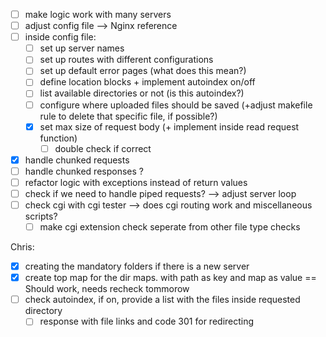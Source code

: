 
- [ ] make logic work with many servers
 - [ ] adjust config file --> Nginx reference
- [ ] inside config file:
	- [ ] set up server names
	- [ ] set up routes with different configurations
	- [ ] set up default error pages (what does this mean?)
	- [ ] define location blocks + implement autoindex on/off 
	- [ ] list available directories or not (is this autoindex?)
	- [ ] configure where uploaded files should be saved (+adjust makefile rule to delete that specific file, if possible?)
	- [x] set max size of request body (+ implement inside read request function)
		- [ ] double check if correct
- [x] handle chunked requests
- [ ] handle chunked responses ?
- [ ] refactor logic with exceptions instead of return values
- [ ] check if we need to handle piped requests? --> adjust server loop
- [ ] check cgi with cgi tester --> does cgi routing work and miscellaneous scripts?
	- [ ] make cgi extension check seperate from other file type checks

Chris:
- [x] creating the mandatory folders if there is a new server
- [x] create top map for the dir maps. with path as key and map as value == Should work, needs recheck tommorow
- [ ] check autoindex, if on, provide a list with the files inside requested directory
	- [ ] response with file links and code 301 for redirecting
